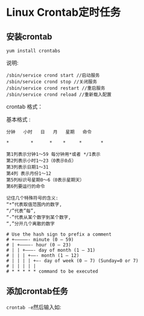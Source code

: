 Linux Crontab定时任务
=====================

## 安装crontab
`yum install crontabs`

说明:

    /sbin/service crond start //启动服务
    /sbin/service crond stop //关闭服务
    /sbin/service crond restart //重启服务
    /sbin/service crond reload //重新载入配置


crontab 格式：

基本格式 :

```
分钟   小时   日   月   星期   命令

*        *      *    *     *       *

第1列表示分钟1～59 每分钟用*或者 */1表示
第2列表示小时1～23（0表示0点）
第3列表示日期1～31
第4列 表示月份1～12
第5列标识号星期0～6（0表示星期天）
第6列要运行的命令

记住几个特殊符号的含义: 
“*”代表取值范围内的数字, 
“/”代表”每”, 
“-”代表从某个数字到某个数字, 
“,”分开几个离散的数字 

# Use the hash sign to prefix a comment
# +—————- minute (0 – 59)
# | +————- hour (0 – 23)
# | | +———- day of month (1 – 31)
# | | | +——- month (1 – 12)
# | | | | +—- day of week (0 – 7) (Sunday=0 or 7)
# | | | | |
# * * * * * command to be executed
```

## 添加crontab任务
`crontab -e`然后输入如:



